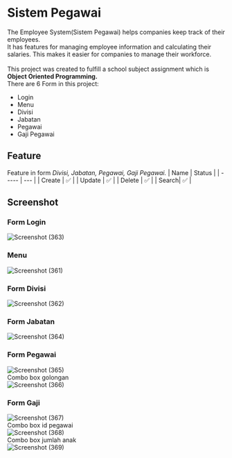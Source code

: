 # Sistem Pegawai

The Employee System(Sistem Pegawai) helps companies keep track of their employees. 
<br>
It has features for managing employee information and calculating their salaries. This makes it easier for companies to manage their workforce.
<br>
<br>
This project was created to fulfill a school subject assignment which is **Object Oriented Programming.**
<br>
There are 6 Form in this project:
* Login
* Menu
* Divisi
* Jabatan
* Pegawai
* Gaji Pegawai
## Feature
Feature in form *Divisi, Jabatan, Pegawai, Gaji Pegawai.*
| Name  | Status |
| ----- | --- |
| Create | ✅ |
| Update | ✅ |
| Delete | ✅ |
| Search| ✅ |
<br>

## Screenshot
### Form Login
![Screenshot (363)](https://user-images.githubusercontent.com/73648392/208131127-b1ba3034-9b98-4770-a3d5-e1d0d42671af.png)

### Menu
![Screenshot (361)](https://user-images.githubusercontent.com/73648392/208130354-4a4442dd-98e6-4589-8b63-78585774aa43.png)

### Form Divisi
![Screenshot (362)](https://user-images.githubusercontent.com/73648392/208130761-06a1c0f5-1dd5-4566-a082-0f7d233c061f.png)

### Form Jabatan
![Screenshot (364)](https://user-images.githubusercontent.com/73648392/208133301-30921f81-a799-4e6b-a6fc-1df7785f4026.png)

### Form Pegawai
![Screenshot (365)](https://user-images.githubusercontent.com/73648392/208133586-8af1251b-b809-417a-a679-778e269a4e61.png)
<br>
Combo box golongan
<br>
![Screenshot (366)](https://user-images.githubusercontent.com/73648392/208133915-15bb6445-4401-4338-bc75-d94db198e0f8.png)

### Form Gaji
![Screenshot (367)](https://user-images.githubusercontent.com/73648392/208134710-7d2236f7-f5e7-4de4-a583-afdde3983855.png)
<br>
Combo box id pegawai
<br>
![Screenshot (368)](https://user-images.githubusercontent.com/73648392/208134898-5e1c59ba-b7b4-491e-979b-37ff8df5d9d1.png)
<br>
Combo box jumlah anak
<br>
![Screenshot (369)](https://user-images.githubusercontent.com/73648392/208136138-364a0fae-caf2-412c-bfd8-19e5c3dd732a.png)
